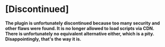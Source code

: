 # [Discontinued]

**The plugin is unfortunately discontinued because too many security and other flaws were found. It is no longer allowed to load scripts via CDN. There is unfortunately no equivalent alternative either, which is a pity. Disappointingly, that's the way it is.**
